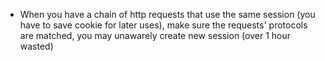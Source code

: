 - When you have a chain of http requests that use the same session (you have to save cookie for later uses), make sure the requests' protocols are matched, you may unawarely create new session (over 1 hour wasted)
